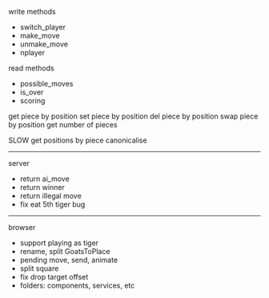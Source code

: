 write methods
- switch_player
- make_move
- unmake_move
- nplayer

read methods
- possible_moves
- is_over
- scoring

get piece by position
set piece by position
del piece by position
swap piece by position
get number of pieces

SLOW
get positions by piece
canonicalise

---

server

- return ai_move
- return winner
- return illegal move
- fix eat 5th tiger bug

---

browser

- support playing as tiger
- rename, split GoatsToPlace
- pending move, send, animate
- split square
- fix drop target offset
- folders: components, services, etc

